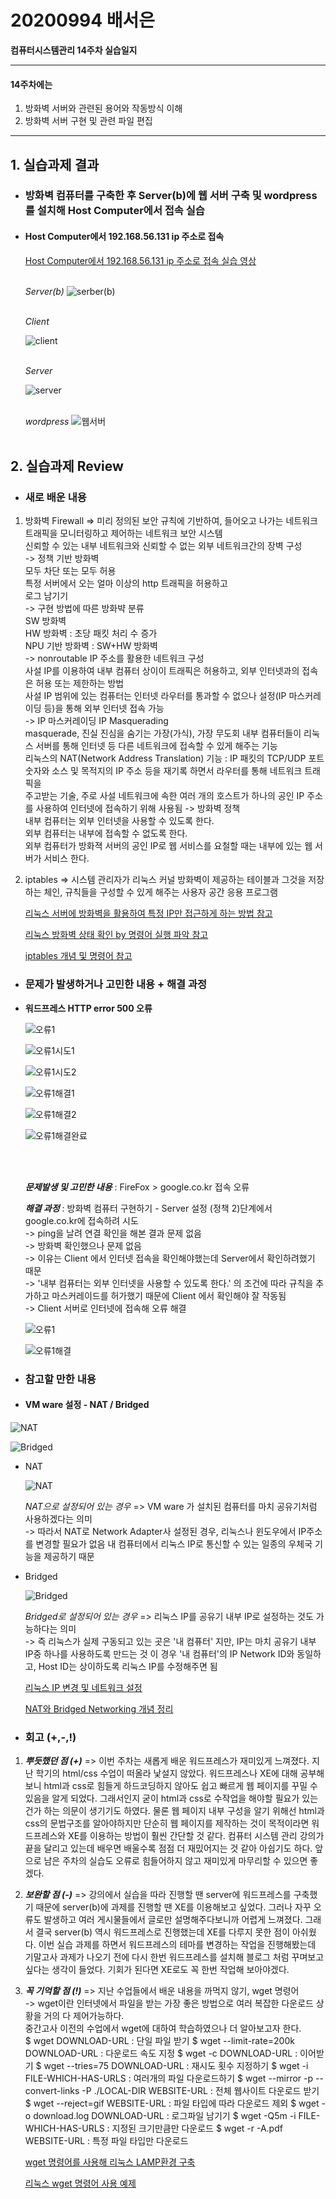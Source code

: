# 20200994 배서은
**컴퓨터시스템관리 14주차 실습일지**

---
#### 14주차에는 
1. 방화벽 서버와 관련된 용어와 작동방식 이해
2. 방화벽 서버 구현 및 관련 파일 편집
---

## 1. 실습과제 결과

* ### **방화벽 컴퓨터를 구축한 후 Server(b)에 웹 서버 구축 및 wordpress를 설치해 Host Computer에서 접속 실습**
  
* #### **Host Computer에서 192.168.56.131 ip 주소로 접속** <br>

    [Host Computer에서 192.168.56.131 ip 주소로 접속 실습 영상](https://baedevelog.tistory.com/12)
    <br><br>

     *Server(b)*
     ![serber(b)](https://user-images.githubusercontent.com/77660379/120380549-465f7280-c35c-11eb-9198-cc021e5ca84e.JPG)

    <br>*Client*

     ![client](https://user-images.githubusercontent.com/77660379/120380563-49f2f980-c35c-11eb-909d-7d27da10186a.JPG)

     <br>*Server*

     ![server](https://user-images.githubusercontent.com/77660379/120380570-4bbcbd00-c35c-11eb-88b9-d7b390237696.JPG)

     <br>*wordpress*
     ![웹서버](https://user-images.githubusercontent.com/77660379/120380575-4d868080-c35c-11eb-9e4f-4507dbad418d.JPG)
    <br><br>

## 2. 실습과제 Review

* ### **새로 배운 내용**

1. 방화벽 Firewall
    => 미리 정의된 보안 규칙에 기반하여, 들어오고 나가는 네트워크 트래픽을 모니터링하고 제어하는 네트워크 보안 시스템<br>
       신뢰할 수 있는 내부 네트워크와 신뢰할 수 없는 외부 네트워크간의 장벽 구성<br>
       -> 정책 기반 방화벽<br>
            모두 차단 또는 모두 허용<br>
            특정 서버에서 오는 얼마 이상의 http 트래픽을 허용하고 <br>로그 남기기<br>
       -> 구현 방법에 따른 방화뱍 분류<br>
            SW 방화벽<br>
            HW 방화벽 : 초당 패킷 처리 수 증가<br>
            NPU 기반 방화벽 : SW+HW 방화벽<br>
       -> nonroutable IP 주소를 활용한 네트워크 구성<br>
            사설 IP를 이용하여 내부 컴퓨터 상이이 트래픽은 허용하고, 외부 인터넷과의 접속은 허용 또는 제한하는 방법<br>
            사설 IP 범위에 있는 컴퓨터는 인터넷 라우터를 통과할 수 없으나 설정(IP 마스커레이딩 등)을 통해 외부 인터넷 접속 가능<br>
       -> IP 마스커레이딩 IP Masquerading<br>
            masquerade, 진실 진심을 숨기는 가장(가식), 가장 무도회
            내부 컴퓨터들이 리눅스 서버를 통해 인터넷 등 다른 네트워크에 접속할 수 있게 해주는 기능<br>
            리눅스의 NAT(Network Address Translation) 기능 : IP 패킷의 TCP/UDP 포트 숫자와 소스 및 목적지의 IP 주소 등을 재기록 하면서 라우터를 통해 네트워크 트래픽을 <br>주고받는 기술, 주로 사설 네트워크에 속한 여러 개의 호스트가 하나의 공인 IP 주소를 사용하여 인터넷에 접속하기 위해 사용됨
       -> 방화벽 정책<br>
            내부 컴퓨터는 외부 인터넷을 사용할 수 있도록 한다.<br>
            외부 컴퓨터는 내부에 접속할 수 없도록 한다.<br>
            외부 컴퓨터가 방화젹 서버의 공인 IP로 웹 서비스를 요철할 때는 내부에 있는 웹 서버가 서비스 한다.<br>

2. iptables
    => 시스템 관리자가 리눅스 커널 방화벽이 제공하는 테이블과 그것을 저장하는 체인, 규칙들을 구성할 수 있게 해주는 사용자 공간 응용 프로그램

    [리눅스 서버에 방화벽을 활용하여 특정 IP만 접근하게 하는 방법 참고](https://uxgjs.tistory.com/162)

    [리눅스 방화벽 상태 확인 by 명령어 실행 파악 참고](https://jootc.com/p/201808031482)

    [iptables 개념 및 명령어 참고](https://linuxstory1.tistory.com/entry/iptables-%EA%B8%B0%EB%B3%B8-%EB%AA%85%EB%A0%B9%EC%96%B4-%EB%B0%8F-%EC%98%B5%EC%85%98-%EB%AA%85%EB%A0%B9%EC%96%B4)

* ### **문제가 발생하거나 고민한 내용 + 해결 과정**

- **워드프레스 HTTP error 500 오류**

    ![오류1](https://user-images.githubusercontent.com/77660379/119448473-5a0f4580-bd6c-11eb-85b0-1f17e7cee39f.JPG)

    ![오류1시도1](https://user-images.githubusercontent.com/77660379/119448479-5c719f80-bd6c-11eb-8f51-82abb7ee4194.JPG)

    ![오류1시도2](https://user-images.githubusercontent.com/77660379/119448481-5d0a3600-bd6c-11eb-9bbb-b5b7999461d8.JPG)

    ![오류1해결1](https://user-images.githubusercontent.com/77660379/119448482-5d0a3600-bd6c-11eb-89ae-1d3affce4421.JPG)

    ![오류1해결2](https://user-images.githubusercontent.com/77660379/119448483-5da2cc80-bd6c-11eb-8c82-30109540064b.JPG)

    ![오류1해결완료](https://user-images.githubusercontent.com/77660379/119448485-5e3b6300-bd6c-11eb-8def-63d45cf905d5.JPG)

    <br><br>

    ***문제발생 및 고민한 내용*** : FireFox > google.co.kr 접속 오류

    ***해결 과정*** : 방화벽 컴퓨터 구현하기 - Server 설정 (정책 2)단계에서 google.co.kr에 접속하려 시도<br>
             -> ping을 날려 연결 확인을 해본 결과 문제 없음<br>
             -> 방화벽 확인했으나 문제 없음<br>
             -> 이유는 Client 에서 인터넷 접속을 확인해야했는데 Server에서 확인하려했기 때문<br>
             -> '내부 컴퓨터는 외부 인터넷을 사용할 수 있도록 한다.' 의 조건에 따라 규칙을 추가하고 마스커레이드를 허가했기 때문에 Client 에서 확인해야 잘 작동됨<br>
             -> Client 서버로 인터넷에 접속해 오류 해결
    
    ![오류1](https://user-images.githubusercontent.com/77660379/120382641-d7cfe400-c35e-11eb-87b7-cf3f66ba8465.JPG)

    ![오류1해결](https://user-images.githubusercontent.com/77660379/120382645-db636b00-c35e-11eb-882d-ad8056738524.JPG)

* ### **참고할 만한 내용**

 * #### **VM ware 설정 - NAT / Bridged** <br>

![NAT](https://user-images.githubusercontent.com/77660379/120384002-917b8480-c360-11eb-81e0-197a754836c7.JPG)

![Bridged](https://user-images.githubusercontent.com/77660379/120384010-94767500-c360-11eb-9454-f1f20dbb869e.JPG)

  * NAT
   
    ![NAT](https://user-images.githubusercontent.com/77660379/120384002-917b8480-c360-11eb-81e0-197a754836c7.JPG)

    *NAT으로 설정되어 있는 경우*
    => VM ware 가 설치된 컴퓨터를 마치 공유기처럼 사용하겠다는 의미<br>
      -> 따라서 NAT로 Network Adapter사 설정된 경우, 리눅스나 윈도우에서 IP주소를 변경할 필요가 없음
         내 컴퓨터에서 리눅스 IP로 통신할 수 있는 일종의 우체국 기능을 제공하기 때문 <br>

  * Bridged
   
    ![Bridged](https://user-images.githubusercontent.com/77660379/120384010-94767500-c360-11eb-9454-f1f20dbb869e.JPG)

    *Bridged로 설정되어 있는 경우*
    => 리눅스 IP를 공유기 내부 IP로 설정하는 것도 가능하다는 의미<br>
      -> 즉 리눅스가 실제 구동되고 있는 곳은 '내 컴퓨터' 지만, IP는 마치 공유기 내부 IP중 하나를 사용하도록 만드는 것
         이 경우 '내 컴퓨터'의 IP Network ID와 동일하고, Host ID는 상이하도록 리눅스 IP를 수정해주면 됨

    [리눅스 IP 변경 및 네트워크 설정](https://whitewing4139.tistory.com/95)

    [NAT와 Bridged Networking 개념 정리](https://itmore.tistory.com/entry/NAT-%EC%99%80-Bridged-Networking-%EA%B0%9C%EB%85%90-%EC%A0%95%EB%A6%AC)

* ### **회고 (+,-,!)**

1. ***뿌듯했던 점 (+)***
    => 이번 주차는 새롭게 배운 워드프레스가 재미있게 느껴졌다. 지난 학기의 html/css 수업이 떠올라 낯설지 않았다. 워드프레스나 XE에 대해 공부해보니 html과 css로 힘들게 하드코딩하지 않아도 쉽고 빠르게 웹 페이지를 꾸밀 수 있음을 알게 되었다. 그래서인지 굳이 html과 css로 수작업을 해야할 필요가 있는 건가 하는 의문이 생기기도 하였다. 물론 웹 페이지 내부 구성을 알기 위해선 html과 css의 문법구조를 알아야하지만 단순히 웹 페이지를 제작하는 것이 목적이라면 워드프레스와 XE를 이용하는 방법이 훨씬 간단할 것 같다. 컴퓨터 시스템 관리 강의가 끝을 달리고 있는데 배우면 배울수록 점점 더 재밌어지는 것 같아 아쉽기도 하다. 앞으로 남은 주차의 실습도 오류로 힘들어하지 않고 재미있게 마무리할 수 있으면 좋겠다.<br>
       
2. ***보완할 점 (-)***
    => 강의에서 실습을 따라 진행할 땐 server에 워드프레스를 구축했기 때문에 server(b)에 과제를 진행할 땐 XE를 이용해보고 싶었다. 그러나 자꾸 오류도 발생하고 여러 게시물들에서 글로만 설명해주다보니까 어렵게 느껴졌다. 그래서 결국 server(b) 역시 워드프레스로 진행했는데 XE를 다루지 못한 점이 아쉬웠다. 이번 실습 과제를 하면서 워드프레스의 테마를 변경하는 작업을 진행해봤는데 기말고사 과제가 나오기 전에 다시 한번 워드프레스를 설치해 블로그 처럼 꾸며보고 싶다는 생각이 들었다. 기회가 된다면 XE로도 꼭 한번 작업해 보아야겠다.<br>
 
3. ***꼭 기억할 점 (!)*** 
    => 지난 수업들에서 배운 내용을 까먹지 않기, wget 명령어<br>
         -> wget이란 인터넷에서 파일을 받는 가장 좋은 방법으로 여러 복잡한 다운로드 상황을 거의 다 제어가능하다. <br>
         중간고사 이전의 수업에서 wget에 대하여 학습하였으나 더 알아보고자 한다.<br>
         $ wget DOWNLOAD-URL : 단일 파일 받기
         $ wget --limit-rate=200k DOWNLOAD-URL : 다운로드 속도 지정
         $ wget -c DOWNLOAD-URL : 이어받기
         $ wget --tries=75 DOWNLOAD-URL : 재시도 횟수 지정하기
         $ wget -i FILE-WHICH-HAS-URLS : 여러개의 파일 다운로드하기
         $ wget --mirror -p --convert-links -P ./LOCAL-DIR WEBSITE-URL : 전체 웹사이트 다운로드 받기
         $ wget --reject=gif WEBSITE-URL : 파일 타입에 따라 다운로드 제외
         $ wget -o download.log DOWNLOAD-URL : 로그파일 남기기
         $ wget -Q5m -i FILE-WHICH-HAS-URLS : 지정된 크기만큼만 다운로드
         $ wget -r -A.pdf WEBSITE-URL : 특정 파일 타입만 다운로드

    [wget 명령어를 사용해 리눅스 LAMP환경 구축](https://m.blog.naver.com/PostView.naver?blogId=cutecameron2&logNo=220543467221&proxyReferer=http:%2F%2F210.117.121.212%2F)

    [리눅스 wget 명령어 사용 예제](https://sisiblog.tistory.com/25F)